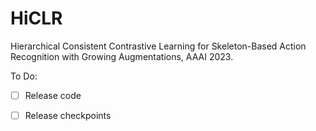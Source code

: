 # HiCLR
Hierarchical Consistent Contrastive Learning for Skeleton-Based Action Recognition with Growing Augmentations, AAAI 2023.

To Do:
- [ ] Release code

- [ ] Release checkpoints
